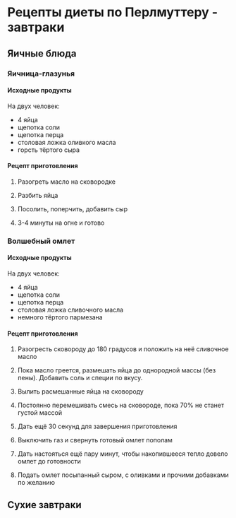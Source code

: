 # Рецепты диеты по Перлмуттеру - завтраки

## Яичные блюда

### Яичница-глазунья

#### Исходные продукты

На двух человек:

- 4 яйца
- щепотка соли
- щепотка перца
- столовая ложка оливкого масла
- горсть тёртого сыра

#### Рецепт приготовления

1. Разогреть масло на сковородке

2. Разбить яйца

3. Посолить, поперчить, добавить сыр

4. 3-4 минуты на огне и готово

### Волшебный омлет

#### Исходные продукты

На двух человек:

- 4 яйца
- щепотка соли
- щепотка перца
- столовая ложка сливочного масла
- немного тёртого пармезана

#### Рецепт приготовления

1. Разогресть сковороду до 180 градусов и положить на неё сливочное масло

2. Пока масло греется, размешать яйца до однородной массы (без пены). Добавить соль и специи по вкусу.

3. Вылить расмешанные яйца на сковороду

4. Постоянно перемешивать смесь на сковороде, пока 70% не станет густой массой

5. Дать ещё 30 секунд для завершения приготовления

6. Выключить газ и свернуть готовый омлет пополам

7. Дать настояться ещё пару минут, чтобы накопившееся тепло довело омлет до готовности

8. Подать омлет посыпанный сыром, с оливками и прочими добавками по желанию

## Сухие завтраки

